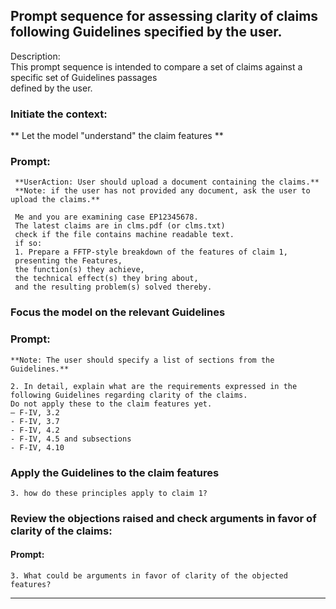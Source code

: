 ## Prompt sequence for assessing clarity of claims following Guidelines specified by the user.

Description:  
This prompt sequence is intended to compare a set of claims against a specific set of Guidelines passages  
defined by the user.

### Initiate the context: 
** Let the model "understand" the claim features **  

### Prompt:  
     **UserAction: User should upload a document containing the claims.**  
     **Note: if the user has not provided any document, ask the user to upload the claims.**   
     
     Me and you are examining case EP12345678. 
     The latest claims are in clms.pdf (or clms.txt)  
     check if the file contains machine readable text. 
     if so:  
     1. Prepare a FFTP-style breakdown of the features of claim 1,  
     presenting the Features,  
     the function(s) they achieve,  
     the technical effect(s) they bring about,  
     and the resulting problem(s) solved thereby.


### Focus the model on the relevant Guidelines  
### Prompt:  
    **Note: The user should specify a list of sections from the Guidelines.**  
      
    2. In detail, explain what are the requirements expressed in the following Guidelines regarding clarity of the claims.  
    Do not apply these to the claim features yet.
    – F-IV, 3.2
    - F-IV, 3.7
    - F-IV, 4.2
    - F-IV, 4.5 and subsections
    - F-IV, 4.10

### Apply the Guidelines to the claim features

    3. how do these principles apply to claim 1?

### Review the objections raised and check arguments in favor of clarity of the claims:  

#### Prompt:  
    3. What could be arguments in favor of clarity of the objected features? 


-----------------------------------------------
